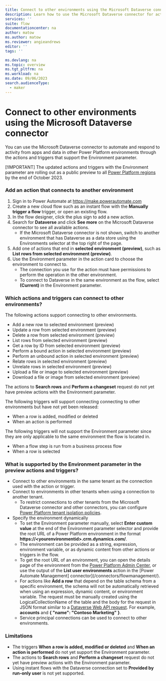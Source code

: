 ```yaml
---
title: Connect to other environments using the Microsoft Dataverse connector | Microsoft Docs
description: Learn how to use the Microsoft Dataverse connector for actions and triggers across Power Platform environments.
services: ''
suite: flow
documentationcenter: na
author: matow
ms.author: matow
ms.reviewer: angieandrews
editor: ''
tags: ''

ms.devlang: na
ms.topic: overview
ms.tgt_pltfrm: na
ms.workload: na
ms.date: 09/06/2023
search.audienceType: 
  - maker
---
```


# Connect to other environments using the Microsoft Dataverse connector

You can use the Microsoft Dataverse connector to automate and respond to activity from apps and data in other Power Platform environments through the actions and triggers that support the Environment parameter.

[!IMPORTANT]
The updated actions and triggers with the Environment parameter are rolling out as a public preview to all [Power Platform regions](/power-automate/regions-overview) by the end of October 2023.

### Add an action that connects to another environment

1. Sign in to Power Automate at https://make.powerautomate.com 
2. Create a new cloud flow such as an instant flow with the **Manually trigger a flow** trigger, or open an existing flow.
3. In the flow designer, click the plus sign to add a new action.
4. Search for **Dataverse** and click **See more** on the Microsoft Dataverse connector to see all available actions. 
   * If the Microsoft Dataverse connector is not shown, switch to another environment that has Dataverse as a data store using the Environments selector at the top right of the page.
5. Add one of actions that end in **selected environment (preview)**, such as **List rows from selected environment (preview)**.
6. Use the Environment parameter in the action card to choose the environment to connect to. 
   * The connection you use for the action must have permissions to perform the operation in the other environment. 
   * To connect to Dataverse in the same environment as the flow, select **(Current)** in the Environment parameter.

### Which actions and triggers can connect to other environments?
The following actions support connecting to other environments.

* Add a new row to selected environment (preview)
* Update a row from selected environment (preview)
* Delete a row from selected environment (preview)
* List rows from selected environment (preview)
* Get a row by ID from selected environment (preview)
* Perform a bound action in selected environment (preview)
* Perform an unbound action in selected environment (preview)
* Relate rows in selected environment (preview)
* Unrelate rows in selected environment (preview)
* Upload a file or image to selected environment (preview)
* Download a file or image from selected environment (preview)

The actions to **Search rows** and **Perform a changeset** request do not yet have preview actions with the Environment parameter.

The following triggers will support connecting connecting to other environments but have not yet been released: 

* When a row is added, modified or deleted
* When an action is performed

The following triggers will not support the Environment parameter since they are only applicable to the same environment the flow is located in. 
* When a flow step is run from a business process flow
* When a row is selected

### What is supported by the Environment parameter in the preview actions and triggers?
* Connect to other environments in the same tenant as the connection used with the action or trigger.
* Connect to environments in other tenants when using a connection to another tenant.
  * To restrict connections to other tenants from the Microsoft Dataverse connector and other connectors, you can configure [Power Platform tenant isolation policies](/power-platform/admin/cross-tenant-restrictions).
* Specify the environment dynamically 
  * To set the Environment parameter manually, select **Enter custom value** at the end of the Environment parameter selector and provide the root URL of a Power Platform environment in the format **https://\<yourenvironmentid\>.crm.dynamics.com/**. 
  * The environment can be provided as a string, expression, environment variable, or as dynamic content from other actions or triggers in the flow.
  * To get the root URL of an environment, you can open the details page of the environment from the [Power Platform Admin Center](https://admin.powerplatform.com), or use the output of the **List user environments** action in the [Power Automate Management] connector](/connectors/flowmanagement/).
  * For actions like **Add a row** that depend on the table schema from a specific environment, the schema will not be automatically retrieved when using an expression, dynamic content, or environment variable. The request must be manually created using the LogicalCollectionName of the table and the body for the request in JSON format similar to a [Dataverse Web API request](/power-apps/developer/data-platform/webapi/create-entity-web-api). For example, **accounts** and  **{ "name": "Contoso Marketing" }**.
  * Service principal connections can be used to connect to other environments. 

### Limitations
* The triggers **When a row is added, modified or deleted** and **When an action is performed** do not yet support the Environment parameter. 
* The actions to **Search rows** and **Perform a changeset** request do not yet have preview actions with the Environment parameter. 
* Using instant flows with the Dataverse connection set to **Provided by run-only user** is not yet supported.